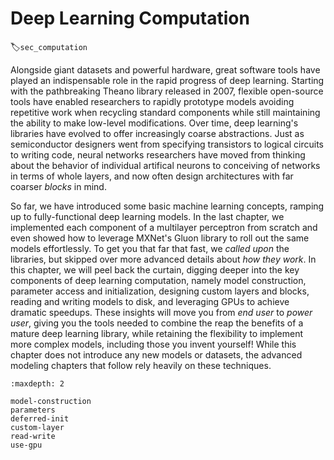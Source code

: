 # Deep Learning Computation
:label:`sec_computation`

Alongside giant datasets and powerful hardware, 
great software tools have played an indispensable role
in the rapid progress of deep learning.
Starting with the pathbreaking Theano library released in 2007, 
flexible open-source tools have enabled researchers 
to rapidly prototype models avoiding repetitive work
when recycling standard components 
while still maintaining the ability to make low-level modifications.
Over time, deep learning's libraries have evolved 
to offer increasingly coarse abstractions.
Just as semiconductor designers went from specifying transistors 
to logical circuits to writing code,
neural networks researchers have moved from thinking about 
the behavior of individual artifical neurons 
to conceiving of networks in terms of whole layers,
and now often design architectures with far coarser *blocks* in mind.


So far, we have introduced some basic machine learning concepts,
ramping up to fully-functional deep learning models.
In the last chapter, we implemented each component of a multilayer perceptron from scratch and even showed how to leverage MXNet's Gluon library 
to roll out the same models effortlessly.
To get you that far that fast, we *called upon* the libraries,
but skipped over more advanced details about *how they work*.
In this chapter, we will peel back the curtain,
digging deeper into the key components of deep learning computation, 
namely model construction, parameter access and initialization, 
designing custom layers and blocks, reading and writing models to disk, 
and leveraging GPUs to achieve dramatic speedups. 
These insights will move you from *end user* to *power user*,
giving you the tools needed to combine the reap the benefits 
of a mature deep learning library, while retaining the flexibility
to implement more complex models, including those you invent yourself!
While this chapter does not introduce any new models or datasets,
the advanced modeling chapters that follow rely heavily on these techniques.

```toc
:maxdepth: 2

model-construction
parameters
deferred-init
custom-layer
read-write
use-gpu
```
